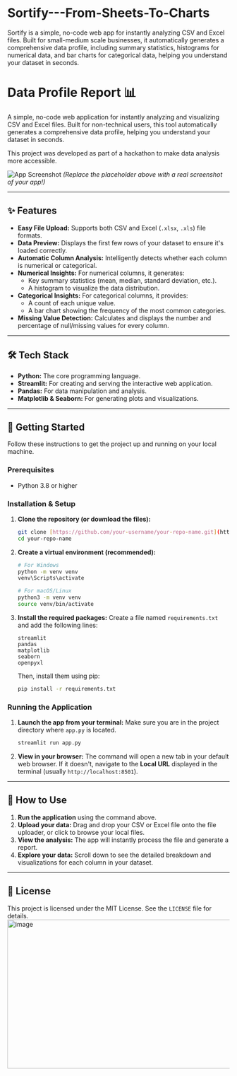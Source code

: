 # Sortify---From-Sheets-To-Charts
Sortify is a simple, no-code web app for instantly analyzing CSV and Excel files. Built for small-medium scale businesses, it automatically generates a comprehensive data profile, including summary statistics, histograms for numerical data, and bar charts for categorical data, helping you understand your dataset in seconds.


# Data Profile Report 📊

A simple, no-code web application for instantly analyzing and visualizing CSV and Excel files. Built for non-technical users, this tool automatically generates a comprehensive data profile, helping you understand your dataset in seconds.

This project was developed as part of a hackathon to make data analysis more accessible.

![App Screenshot](https://placehold.co/800x500/2B3137/FFFFFF?text=App+Screenshot+Here)
*(Replace the placeholder above with a real screenshot of your app!)*

---

## ✨ Features

* **Easy File Upload:** Supports both CSV and Excel (`.xlsx`, `.xls`) file formats.
* **Data Preview:** Displays the first few rows of your dataset to ensure it's loaded correctly.
* **Automatic Column Analysis:** Intelligently detects whether each column is numerical or categorical.
* **Numerical Insights:** For numerical columns, it generates:
    * Key summary statistics (mean, median, standard deviation, etc.).
    * A histogram to visualize the data distribution.
* **Categorical Insights:** For categorical columns, it provides:
    * A count of each unique value.
    * A bar chart showing the frequency of the most common categories.
* **Missing Value Detection:** Calculates and displays the number and percentage of null/missing values for every column.

---

## 🛠️ Tech Stack

* **Python:** The core programming language.
* **Streamlit:** For creating and serving the interactive web application.
* **Pandas:** For data manipulation and analysis.
* **Matplotlib & Seaborn:** For generating plots and visualizations.

---

## 🚀 Getting Started

Follow these instructions to get the project up and running on your local machine.

### Prerequisites

* Python 3.8 or higher

### Installation & Setup

1.  **Clone the repository (or download the files):**
    ```bash
    git clone [https://github.com/your-username/your-repo-name.git](https://github.com/your-username/your-repo-name.git)
    cd your-repo-name
    ```

2.  **Create a virtual environment (recommended):**
    ```bash
    # For Windows
    python -m venv venv
    venv\Scripts\activate

    # For macOS/Linux
    python3 -m venv venv
    source venv/bin/activate
    ```

3.  **Install the required packages:**
    Create a file named `requirements.txt` and add the following lines:
    ```
    streamlit
    pandas
    matplotlib
    seaborn
    openpyxl
    ```
    Then, install them using pip:
    ```bash
    pip install -r requirements.txt
    ```

### Running the Application

1.  **Launch the app from your terminal:**
    Make sure you are in the project directory where `app.py` is located.
    ```bash
    streamlit run app.py
    ```

2.  **View in your browser:**
    The command will open a new tab in your default web browser. If it doesn't, navigate to the **Local URL** displayed in the terminal (usually `http://localhost:8501`).

---

## 📖 How to Use

1.  **Run the application** using the command above.
2.  **Upload your data:** Drag and drop your CSV or Excel file onto the file uploader, or click to browse your local files.
3.  **View the analysis:** The app will instantly process the file and generate a report.
4.  **Explore your data:** Scroll down to see the detailed breakdown and visualizations for each column in your dataset.

---

## 📄 License

This project is licensed under the MIT License. See the `LICENSE` file for details.
<img width="1164" height="337" alt="image" src="https://github.com/user-attachments/assets/7e122299-da1b-4271-aed5-773cc9696f5d" />
